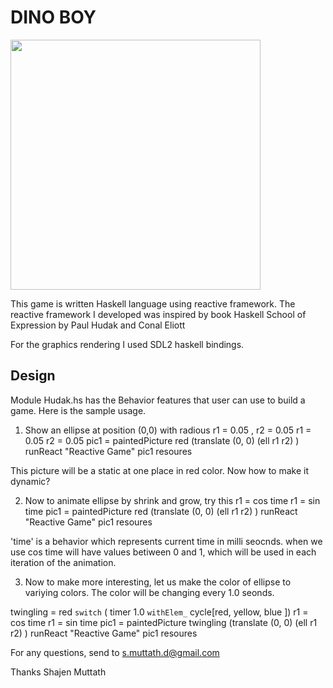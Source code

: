 
 #  DINO BOY

<img src="dinoBoyDemo.gif" width="400">

  This game is written Haskell language using reactive framework. The reactive framework
I developed was inspired by book Haskell School of Expression by Paul Hudak and Conal Eliott

For the graphics rendering I used SDL2 haskell bindings.

## Design

Module Hudak.hs has the Behavior features that user can use to build a game. Here is the sample usage.

1) Show an ellipse at position (0,0) with radious r1 = 0.05 , r2 = 0.05
r1 = 0.05
r2 = 0.05
pic1 = paintedPicture  red (translate (0, 0) (ell r1 r2) )
runReact "Reactive Game" pic1 resoures

This picture will be a static at one place in red color. Now how to make it dynamic?

2) Now to animate ellipse by shrink and grow, try this
r1 = cos time
r1 = sin time
pic1 = paintedPicture  red (translate (0, 0) (ell r1 r2) )
runReact "Reactive Game" pic1 resoures

'time' is a behavior which represents current time in milli seocnds. when we use
cos time will have values betiween 0 and 1, which will be used in each iteration of the animation.

3) Now to make more interesting, let us make the color of ellipse to variying colors.
The color will be changing every 1.0 seonds.

twingling = red `switch` ( timer 1.0 `withElem_` cycle[red, yellow, blue ])
r1 = cos time
r1 = sin time
pic1 = paintedPicture  twingling (translate (0, 0) (ell r1 r2) )
runReact "Reactive Game" pic1 resoures


For any questions, send to s.muttath.d@gmail.com

Thanks
Shajen Muttath
